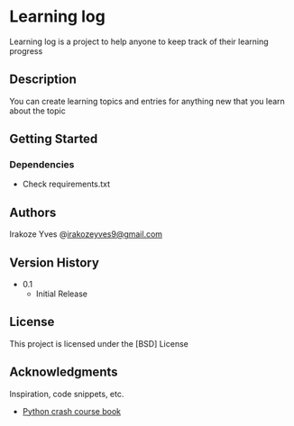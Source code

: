 # Learning log

Learning log is a project to help anyone to keep track of their learning progress

## Description

You can create learning topics and entries for anything new that you learn about the topic

## Getting Started

### Dependencies

* Check requirements.txt

## Authors

Irakoze Yves 
@[irakozeyves9@gmail.com](mailto:irakozeyves9@gmail.com)

## Version History

* 0.1
    * Initial Release

## License

This project is licensed under the [BSD] License

## Acknowledgments

Inspiration, code snippets, etc.
* [Python crash course book](https://www.amazon.com/Python-Crash-Course-2nd-Edition/dp/1593279280)
